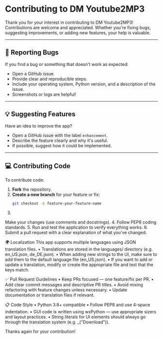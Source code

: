 # Contributing to DM Youtube2MP3

Thank you for your interest in contributing to DM Youtube2MP3! Contributions are welcome and appreciated. Whether you're fixing bugs, suggesting improvements, or adding new features, your help is valuable.

---

## 🐞 Reporting Bugs

If you find a bug or something that doesn't work as expected:

- Open a GitHub issue.
- Provide clear and reproducible steps.
- Include your operating system, Python version, and a description of the issue.
- Screenshots or logs are helpful!

---

## 💡 Suggesting Features

Have an idea to improve the app?

- Open a GitHub issue with the label `enhancement`.
- Describe the feature clearly and why it's useful.
- If possible, suggest how it could be implemented.

---

## 💻 Contributing Code

To contribute code:

1. **Fork** the repository.
2. **Create a new branch** for your feature or fix:
   ```bash
   git checkout -b feature-your-feature-name
3. 
Make your changes (use comments and docstrings).
4. 
Follow PEP8 coding standards.
5. 
Run and test the application to verify everything works.
6. 
Submit a pull request with a clear explanation of what you’ve changed.
 
🌍 Localization
This app supports multiple languages using JSON translation files.
• 
Translations are stored in the languages/ directory (e.g. en_US.json, de_DE.json).
• 
When adding new strings to the UI, make sure to add them to the default language file (en_US.json).
• 
If you want to add or update a translation, modify or create the appropriate file and test that the keys match.
 
✅ Pull Request Guidelines
• 
Keep PRs focused — one feature/fix per PR.
• 
Add clear commit messages and descriptive PR titles.
• 
Avoid mixing refactoring with feature changes unless necessary.
• 
Update documentation or translation files if relevant.
 
📋 Code Style
• 
Python 3.8+ compatible
• 
Follow PEP8 and use 4-space indentation.
• 
GUI code is written using wxPython — use appropriate sizers and layout practices.
• 
String literals for UI elements should always go through the translation system (e.g. _("Download")).
 
Thanks again for your contribution!
